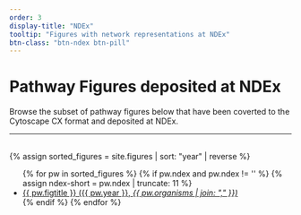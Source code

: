 ```yaml
---
order: 3
display-title: "NDEx"
tooltip: "Figures with network representations at NDEx" 
btn-class: "btn-ndex btn-pill"
---
```


<h1>Pathway Figures deposited at NDEx</h1>
<p>Browse the subset of pathway figures below that have been coverted to the Cytoscape CX format and deposited at NDEx.</p>
<hr/><br/>
{% assign sorted_figures = site.figures | sort: "year" | reverse %}
<ul>
  {% for pw in sorted_figures %}
    {% if pw.ndex and pw.ndex != '' %}
    {% assign ndex-short =  pw.ndex | truncate: 11 %}
      <li><a href="{{ pw.url }}">{{ pw.figtitle }} ({{ pw.year }}, <em>{{ pw.organisms | join: "," }})</em></a>
      </li>
    {% endif %} 
  {% endfor %} 
</ul>